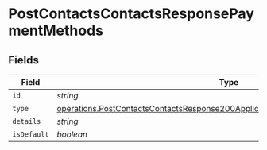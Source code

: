 # PostContactsContactsResponsePaymentMethods


## Fields

| Field                                                                                                                                                                                | Type                                                                                                                                                                                 | Required                                                                                                                                                                             | Description                                                                                                                                                                          |
| ------------------------------------------------------------------------------------------------------------------------------------------------------------------------------------ | ------------------------------------------------------------------------------------------------------------------------------------------------------------------------------------ | ------------------------------------------------------------------------------------------------------------------------------------------------------------------------------------ | ------------------------------------------------------------------------------------------------------------------------------------------------------------------------------------ |
| `id`                                                                                                                                                                                 | *string*                                                                                                                                                                             | :heavy_minus_sign:                                                                                                                                                                   | N/A                                                                                                                                                                                  |
| `type`                                                                                                                                                                               | [operations.PostContactsContactsResponse200ApplicationJSONResponseBodyUnifiedType](../../models/operations/postcontactscontactsresponse200applicationjsonresponsebodyunifiedtype.md) | :heavy_minus_sign:                                                                                                                                                                   | N/A                                                                                                                                                                                  |
| `details`                                                                                                                                                                            | *string*                                                                                                                                                                             | :heavy_minus_sign:                                                                                                                                                                   | N/A                                                                                                                                                                                  |
| `isDefault`                                                                                                                                                                          | *boolean*                                                                                                                                                                            | :heavy_minus_sign:                                                                                                                                                                   | N/A                                                                                                                                                                                  |